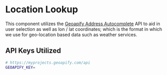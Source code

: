 # Location Lookup 

This component utilizes the [Geoapify Address Autocomplete](https://apidocs.geoapify.com/docs/geocoding/address-autocomplete) API to aid in user selection as well as lon / lat coordinates; which is the format in which we use for geo-location based data such as weather services. 

## API Keys Utilized

```sh
# https://myprojects.geoapify.com/api
GEOAPIFY_KEY=
```